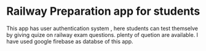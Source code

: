 # Railway Preparation app for students
 This app has user authentication system , here students can test themselve by giving quize on railway exam questions. plenty of quetion are available.
 I have used google firebase as databse of this app.
